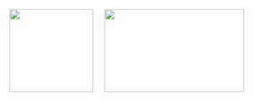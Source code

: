 <div style="display: flex; gap: 20px;">
  <img src="https://github-readme-stats.vercel.app/api?username=jackylw&show_icons=true&locale=cn&hide_title=true&card_width=300" height="150"/>
  <img src="https://github-readme-stats.vercel.app/api/top-langs/?username=jackylw&layout=donut&hide_title=true" height="150" width="250"/>
</div>
